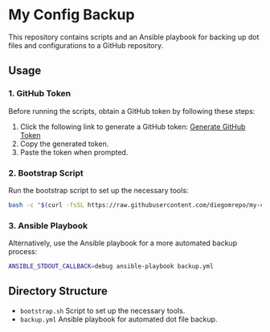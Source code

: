 # My Config Backup

This repository contains scripts and an Ansible playbook for backing up dot files and configurations to a GitHub repository.

## Usage

### 1. GitHub Token

Before running the scripts, obtain a GitHub token by following these steps:

1. Click the following link to generate a GitHub token: [Generate GitHub Token](https://github.com/settings/tokens/new)
2. Copy the generated token.
3. Paste the token when prompted.

### 2. Bootstrap Script

Run the bootstrap script to set up the necessary tools:

```bash
bash -c "$(curl -fsSL https://raw.githubusercontent.com/diegomrepo/my-config/main/bootstrap.sh)"
```
### 3. Ansible Playbook
Alternatively, use the Ansible playbook for a more automated backup process:

```bash
ANSIBLE_STDOUT_CALLBACK=debug ansible-playbook backup.yml
```
## Directory Structure
- `bootstrap.sh` Script to set up the necessary tools.
- `backup.yml` Ansible playbook for automated dot file backup.
